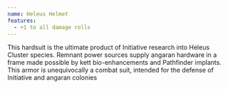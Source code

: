 ```yaml
---
name: Heleus Helmet
features:
  - +1 to all damage rolls
---
```

This hardsuit is the ultimate product of Initiative research into Heleus Cluster species. Remnant power sources supply angaran hardware in a frame made possible by kett bio-enhancements and Pathfinder implants. This armor is unequivocally a combat suit, intended for the defense of Initiative and angaran colonies